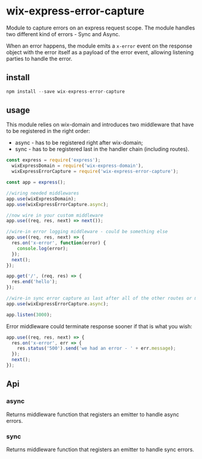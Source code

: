 # wix-express-error-capture

Module to capture errors on an express request scope. The module handles two different kind of errors - Sync and Async.

When an error happens, the module emits a ```x-error``` event on the response object with the error itself as a payload of the error event, allowing listening parties to handle the error.

## install

```js
npm install --save wix-express-error-capture
```

## usage

This module relies on wix-domain and introduces two middleware that have to be registered in the right order:
 - async - has to be registered right after wix-domain;
 - sync - has to be registered last in the handler chain (including routes).

```js
const express = require('express');
  wixExpressDomain = require('wix-express-domain'),
  wixExpressErrorCapture = require('wix-express-error-capture');

const app = express();

//wiring needed middlewares
app.use(wixExpressDomain);
app.use(wixExpressErrorCapture.async);

//now wire in your custom middleware
app.use((req, res, next) => next());

//wire-in error logging middleware - could be something else
app.use((req, res, next) => {
  res.on('x-error', function(error) {
    console.log(error);
  });
  next();
});

app.get('/', (req, res) => {
  res.end('hello');
});

//wire-in sync error capture as last after all of the other routes or middlewares
app.use(wixExpressErrorCapture.async);

app.listen(3000);
```

Error middleware could terminate response sooner if that is what you wish:

```js
app.use((req, res, next) => {
  res.on('x-error', err => {
    res.status('500').send('we had an error - ' + err.message);
  });
  next();
});
```

## Api

### async
Returns middleware function that registers an emitter to handle async errors.

### sync
Returns middleware function that registers an emitter to handle sync errors.

